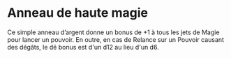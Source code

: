 # Anneau de haute magie

Ce simple anneau d’argent donne un bonus de +1 à tous les jets de Magie pour lancer un pouvoir. En outre, en cas de Relance sur un Pouvoir causant des dégâts, le dé bonus est d'un d12 au lieu d'un d6.
